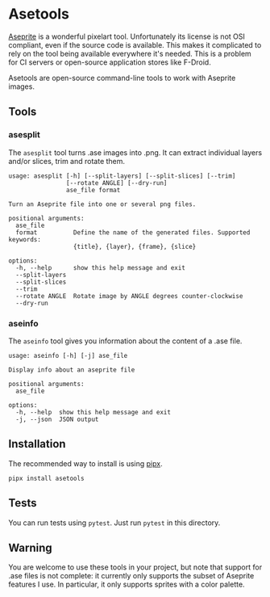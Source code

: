 # Asetools

[Aseprite][] is a wonderful pixelart tool. Unfortunately its license is not OSI compliant, even if the source code is available. This makes it complicated to rely on the tool being available everywhere it's needed. This is a problem for CI servers or open-source application stores like F-Droid.

Asetools are open-source command-line tools to work with Aseprite images.

[Aseprite]: https://aseprite.com

## Tools

### asesplit

The `asesplit` tool turns .ase images into .png. It can extract individual layers and/or slices, trim and rotate them.

<!-- [[[cog
from subprocess import run
p = run(["asesplit", "--help"], check=True, capture_output=True, text=True)
print(f"```\n{p.stdout}```")
]]] -->
```
usage: asesplit [-h] [--split-layers] [--split-slices] [--trim]
                [--rotate ANGLE] [--dry-run]
                ase_file format

Turn an Aseprite file into one or several png files.

positional arguments:
  ase_file
  format          Define the name of the generated files. Supported keywords:
                  {title}, {layer}, {frame}, {slice}

options:
  -h, --help      show this help message and exit
  --split-layers
  --split-slices
  --trim
  --rotate ANGLE  Rotate image by ANGLE degrees counter-clockwise
  --dry-run
```
<!-- [[[end]]] -->

### aseinfo

The `aseinfo` tool gives you information about the content of a .ase file.

<!-- [[[cog
from subprocess import run
p = run(["aseinfo", "--help"], check=True, capture_output=True, text=True)
print(f"```\n{p.stdout}```")
]]] -->
```
usage: aseinfo [-h] [-j] ase_file

Display info about an aseprite file

positional arguments:
  ase_file

options:
  -h, --help  show this help message and exit
  -j, --json  JSON output
```
<!-- [[[end]]] -->

## Installation

The recommended way to install is using [pipx][].

```
pipx install asetools
```

[pipx]: https://pipx.pypa.io/stable/

## Tests

You can run tests using `pytest`. Just run `pytest` in this directory.

## Warning

You are welcome to use these tools in your project, but note that support for .ase files is not complete: it currently only supports the subset of Aseprite features I use. In particular, it only supports sprites with a color palette.
